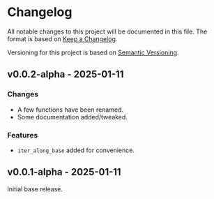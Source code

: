 # Changelog

All notable changes to this project will be documented in this file. The format is based on
[Keep a Changelog](https://keepachangelog.com/en/1.0.0/).

Versioning for this project is based on [Semantic Versioning](https://semver.org/spec/v2.0.0.html).

## v0.0.2-alpha - 2025-01-11

### Changes

- A few functions have been renamed.
- Some documentation added/tweaked.

### Features

- `iter_along_base` added for convenience.

## v0.0.1-alpha - 2025-01-11

Initial base release.
